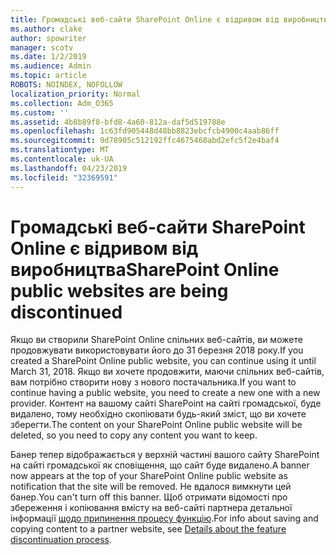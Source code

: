 ```yaml
---
title: Громадські веб-сайти SharePoint Online є відривом від виробництва
ms.author: clake
author: spowriter
manager: scotv
ms.date: 1/2/2019
ms.audience: Admin
ms.topic: article
ROBOTS: NOINDEX, NOFOLLOW
localization_priority: Normal
ms.collection: Adm_O365
ms.custom: ''
ms.assetid: 4b8b89f8-bfd8-4a60-812a-daf5d519788e
ms.openlocfilehash: 1c63fd905448d48bb8823ebcfcb4900c4aab86ff
ms.sourcegitcommit: 9d78905c512192ffc4675468abd2efc5f2e4baf4
ms.translationtype: MT
ms.contentlocale: uk-UA
ms.lasthandoff: 04/23/2019
ms.locfileid: "32369591"
---
```

# <a name="sharepoint-online-public-websites-are-being-discontinued"></a><span data-ttu-id="f81a6-102">Громадські веб-сайти SharePoint Online є відривом від виробництва</span><span class="sxs-lookup"><span data-stu-id="f81a6-102">SharePoint Online public websites are being discontinued</span></span>

<span data-ttu-id="f81a6-103">Якщо ви створили SharePoint Online спільних веб-сайтів, ви можете продовжувати використовувати його до 31 березня 2018 року.</span><span class="sxs-lookup"><span data-stu-id="f81a6-103">If you created a SharePoint Online public website, you can continue using it until March 31, 2018.</span></span> <span data-ttu-id="f81a6-104">Якщо ви хочете продовжити, маючи спільних веб-сайтів, вам потрібно створити нову з нового постачальника.</span><span class="sxs-lookup"><span data-stu-id="f81a6-104">If you want to continue having a public website, you need to create a new one with a new provider.</span></span> <span data-ttu-id="f81a6-105">Контент на вашому сайті SharePoint на сайті громадської, буде видалено, тому необхідно скопіювати будь-який зміст, що ви хочете зберегти.</span><span class="sxs-lookup"><span data-stu-id="f81a6-105">The content on your SharePoint Online public website will be deleted, so you need to copy any content you want to keep.</span></span>
  
<span data-ttu-id="f81a6-106">Банер тепер відображається у верхній частині вашого сайту SharePoint на сайті громадської як сповіщення, що сайт буде видалено.</span><span class="sxs-lookup"><span data-stu-id="f81a6-106">A banner now appears at the top of your SharePoint Online public website as notification that the site will be removed.</span></span> <span data-ttu-id="f81a6-107">Не вдалося вимкнути цей банер.</span><span class="sxs-lookup"><span data-stu-id="f81a6-107">You can't turn off this banner.</span></span> <span data-ttu-id="f81a6-108">Щоб отримати відомості про збереження і копіювання вмісту на веб-сайті партнера детальної інформації [щодо припинення процесу функцію](https://go.microsoft.com/fwlink/?linkid=866980).</span><span class="sxs-lookup"><span data-stu-id="f81a6-108">For info about saving and copying content to a partner website, see [Details about the feature discontinuation process](https://go.microsoft.com/fwlink/?linkid=866980).</span></span> 
  

